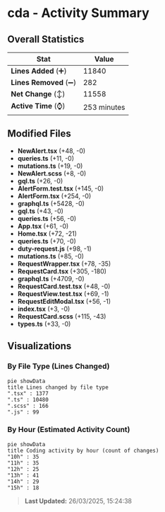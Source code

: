 # cda - Activity Summary 

## Overall Statistics

| Stat                   | Value                                                             |
| ---------------------- | ----------------------------------------------------------------- |
| **Lines Added** (➕)   | 11840                                          |
| **Lines Removed** (➖) | 282                                        |
| **Net Change** (↕)    | 11558                |
| **Active Time** (⌚)   | 253 minutes |


## Modified Files
- **NewAlert.tsx** (+48, -0)
- **queries.ts** (+11, -0)
- **mutations.ts** (+19, -0)
- **NewAlert.scss** (+8, -0)
- **gql.ts** (+26, -0)
- **AlertForm.test.tsx** (+145, -0)
- **AlertForm.tsx** (+254, -0)
- **graphql.ts** (+5428, -0)
- **gql.ts** (+43, -0)
- **queries.ts** (+56, -0)
- **App.tsx** (+61, -0)
- **Home.tsx** (+72, -21)
- **queries.ts** (+70, -0)
- **duty-request.js** (+98, -1)
- **mutations.ts** (+85, -0)
- **RequestWrapper.tsx** (+78, -35)
- **RequestCard.tsx** (+305, -180)
- **graphql.ts** (+4709, -0)
- **RequestCard.test.tsx** (+48, -0)
- **RequestView.test.tsx** (+69, -1)
- **RequestEditModal.tsx** (+56, -1)
- **index.tsx** (+3, -0)
- **RequestCard.scss** (+115, -43)
- **types.ts** (+33, -0)

## Visualizations

### By File Type (Lines Changed)

```mermaid
pie showData
title Lines changed by file type
".tsx" : 1377
".ts" : 10480
".scss" : 166
".js" : 99
```

### By Hour (Estimated Activity Count)

```mermaid
pie showData
title Coding activity by hour (count of changes)
"10h" : 35
"11h" : 35
"12h" : 25
"13h" : 41
"14h" : 29
"15h" : 18
```


> **Last Updated:** 26/03/2025, 15:24:38
